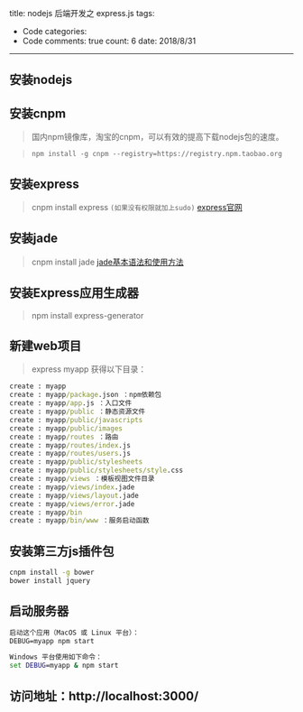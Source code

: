 title: nodejs 后端开发之 express.js
tags: 
  - Code
categories: 
  - Code
comments: true
count: 6
date: 2018/8/31
---
  ## 安装nodejs
## 安装cnpm 
 >国内npm镜像库，淘宝的cnpm，可以有效的提高下载nodejs包的速度。
 
 >`npm install -g cnpm --registry=https://registry.npm.taobao.org`
 
## 安装express
> cnpm install express `(如果没有权限就加上sudo)`
> [express官网](http://www.expressjs.com.cn/)

## 安装jade
> cnpm install jade
> [jade基本语法和使用方法](https://segmentfault.com/a/1190000000357534)

## 安装Express应用生成器
>npm install express-generator 

## 新建web项目
> express myapp
> 获得以下目录：

```cmd
create : myapp
create : myapp/package.json ：npm依赖包
create : myapp/app.js ：入口文件
create : myapp/public ：静态资源文件
create : myapp/public/javascripts
create : myapp/public/images
create : myapp/routes ：路由
create : myapp/routes/index.js
create : myapp/routes/users.js
create : myapp/public/stylesheets
create : myapp/public/stylesheets/style.css
create : myapp/views ：模板视图文件目录
create : myapp/views/index.jade
create : myapp/views/layout.jade
create : myapp/views/error.jade
create : myapp/bin
create : myapp/bin/www ：服务启动函数
```
   
## 安装第三方js插件包
```cmd  
cnpm install -g bower
bower install jquery
```
  

## 启动服务器

```cmd
启动这个应用（MacOS 或 Linux 平台）：
DEBUG=myapp npm start

Windows 平台使用如下命令：
set DEBUG=myapp & npm start
```

## 访问地址：http://localhost:3000/
   



